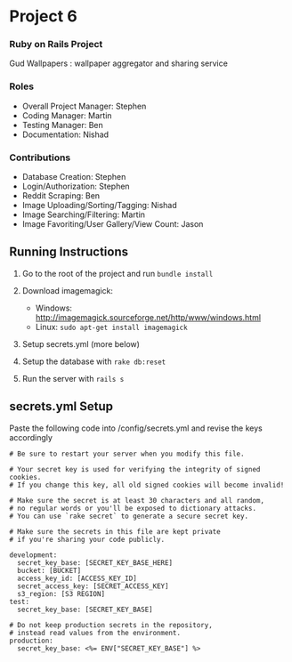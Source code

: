 # Project 6
### Ruby on Rails Project
Gud Wallpapers : wallpaper aggregator and sharing service

### Roles
* Overall Project Manager: Stephen
* Coding Manager: Martin
* Testing Manager: Ben
* Documentation: Nishad

### Contributions
* Database Creation: Stephen
* Login/Authorization: Stephen
* Reddit Scraping: Ben
* Image Uploading/Sorting/Tagging: Nishad
* Image Searching/Filtering: Martin
* Image Favoriting/User Gallery/View Count: Jason


## Running Instructions
 1. Go to the root of the project and run `bundle install`
 2. Download imagemagick:
    * Windows: http://imagemagick.sourceforge.net/http/www/windows.html
    * Linux: `sudo apt-get install imagemagick`

 3. Setup secrets.yml (more below)
 4. Setup the database with `rake db:reset`
 6. Run the server with `rails s`

## secrets.yml Setup
Paste the following code into /config/secrets.yml and revise the keys accordingly
````
# Be sure to restart your server when you modify this file.

# Your secret key is used for verifying the integrity of signed cookies.
# If you change this key, all old signed cookies will become invalid!

# Make sure the secret is at least 30 characters and all random,
# no regular words or you'll be exposed to dictionary attacks.
# You can use `rake secret` to generate a secure secret key.

# Make sure the secrets in this file are kept private
# if you're sharing your code publicly.

development:
  secret_key_base: [SECRET_KEY_BASE_HERE]
  bucket: [BUCKET]
  access_key_id: [ACCESS_KEY_ID]
  secret_access_key: [SECRET_ACCESS_KEY]
  s3_region: [S3 REGION]
test:
  secret_key_base: [SECRET_KEY_BASE]

# Do not keep production secrets in the repository,
# instead read values from the environment.
production:
  secret_key_base: <%= ENV["SECRET_KEY_BASE"] %>
````
